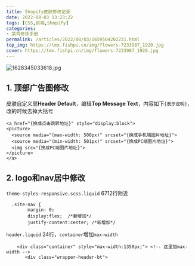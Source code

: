 ```yaml
---
title: Shopify皮肤修改记录
date: 2022-08-03 13:23:22
tags: [CSS,前端,Shopify]
categories: 
- 菜鸡修炼手册
permalink: /articles/2022/08/03/1659504202231.html
top_img: https://tmx.fishpi.cn/img/flowers-7233987_1920.jpg
cover: https://tmx.fishpi.cn/img/flowers-7233987_1920.jpg
---
```

![1628345033618.jpg](https://tmx.fishpi.cn/img/flowers-7233987_1920.jpg)

## 1. 顶部广告图修改
皮肤自定义里**Header Default**，编辑**Top Message Text**，内容如下`{表示说明}`，改的时候去掉大括号
```
<a href="{换成点击跳转地址}" style="display:block">		 
<picture>
  <source media="(max-width: 500px)" srcset="{换成手机端图片地址}">
  <source media="(min-width: 501px)" srcset="{换成PC端图片地址}">
  <img src="{换成PC端图片地址}">
</picture>
</a>
```

## 2. logo和nav居中修改
`theme-styles-responsive.scss.liquid` 6712行附近
```
  .site-nav {
        margin: 0;
        display:flex;  /*新增加*/
        justify-content:center; /*新增加*/
```
`header.liquid` 24行，`container`增加`max-width`
```<div class="header-bottom" data-sticky-mb>
    <div class="container" style="max-width:1350px;"> <!-- 这里加max-width -->
       <div class="wrapper-header-bt">
```


